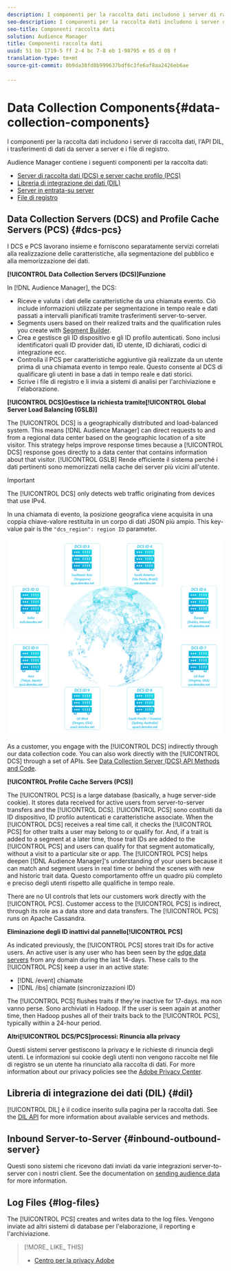 ```yaml
---
description: I componenti per la raccolta dati includono i server di raccolta dati, l'API DIL, i trasferimenti di dati da server a server e i file di registro.
seo-description: I componenti per la raccolta dati includono i server di raccolta dati, l'API DIL, i trasferimenti di dati da server a server e i file di registro.
seo-title: Componenti raccolta dati
solution: Audience Manager
title: Componenti raccolta dati
uuid: 51 bb 1719-5 ff 2-4 bc 7-8 eb 1-98795 e 05 d 08 f
translation-type: tm+mt
source-git-commit: 0b9da38fd8b999637bdf6c3fe6af8aa2426eb6ae

---
```



# Data Collection Components{#data-collection-components}

I componenti per la raccolta dati includono i server di raccolta dati, l'API DIL, i trasferimenti di dati da server a server e i file di registro.

<!-- 

c_compcollect.xml

 -->

Audience Manager contiene i seguenti componenti per la raccolta dati:

* [Server di raccolta dati (DCS) e server cache profilo (PCS)](../../reference/system-components/components-data-collection.md#dcs-pcs)
* [Libreria di integrazione dei dati (DIL)](../../reference/system-components/components-data-collection.md#dil)
* [Server in entrata-su server](../../reference/system-components/components-data-collection.md#inbound-outbound-server)
* [File di registro](../../reference/system-components/components-data-collection.md#log-files)

## Data Collection Servers (DCS) and Profile Cache Servers (PCS) {#dcs-pcs}

I DCS e PCS lavorano insieme e forniscono separatamente servizi correlati alla realizzazione delle caratteristiche, alla segmentazione del pubblico e alla memorizzazione dei dati.

**[!UICONTROL Data Collection Servers (DCS)]Funzione**

In [!DNL Audience Manager], the DCS:

* Riceve e valuta i dati delle caratteristiche da una chiamata evento. Ciò include informazioni utilizzate per segmentazione in tempo reale e dati passati a intervalli pianificati tramite trasferimenti server-to-server.
* Segments users based on their realized traits and the qualification rules you create with [Segment Builder](../../features/segments/segment-builder.md#topic_E166819D26B94A868376BA54E10E4B74).
* Crea e gestisce gli ID dispositivo e gli ID profilo autenticati. Sono inclusi identificatori quali ID provider dati, ID utente, ID dichiarati, codici di integrazione ecc.
* Controlla il PCS per caratteristiche aggiuntive già realizzate da un utente prima di una chiamata evento in tempo reale. Questo consente al DCS di qualificare gli utenti in base a dati in tempo reale e dati storici.
* Scrive i file di registro e li invia a sistemi di analisi per l'archiviazione e l'elaborazione.

**[!UICONTROL DCS]Gestisce la richiesta tramite[!UICONTROL Global Server Load Balancing (GSLB)]**

The [!UICONTROL DCS] is a geographically distributed and load-balanced system. This means [!DNL Audience Manager] can direct requests to and from a regional data center based on the geographic location of a site visitor. This strategy helps improve response times because a [!UICONTROL DCS] response goes directly to a data center that contains information about that visitor. [!UICONTROL GSLB] Rende efficiente il sistema perché i dati pertinenti sono memorizzati nella cache dei server più vicini all'utente.

>[!IMPORTANT]
>
>The [!UICONTROL DCS] only detects web traffic originating from devices that use IPv4.

In una chiamata di evento, la posizione geografica viene acquisita in una coppia chiave-valore restituita in un corpo di dati JSON più ampio. This key-value pair is the `"dcs_region": region ID` parameter.

![](assets/dcs-map.png)

As a customer, you engage with the [!UICONTROL DCS] indirectly through our data collection code. You can also work directly with the [!UICONTROL DCS] through a set of APIs. See [Data Collection Server (DCS) API Methods and Code](../../api/dcs-intro/dcs-event-calls/dcs-event-calls.md).

**[!UICONTROL Profile Cache Servers (PCS)]**

The [!UICONTROL PCS] is a large database (basically, a huge server-side cookie). It stores data received for active users from server-to-server transfers and the [!UICONTROL DCS]. [!UICONTROL PCS] sono costituiti da ID dispositivo, ID profilo autenticati e caratteristiche associate. When the [!UICONTROL DCS] receives a real time call, it checks the [!UICONTROL PCS] for other traits a user may belong to or qualify for. And, if a trait is added to a segment at a later time, those trait IDs are added to the [!UICONTROL PCS] and users can qualify for that segment automatically, without a visit to a particular site or app. The [!UICONTROL PCS] helps deepen [!DNL Audience Manager]'s understanding of your users because it can match and segment users in real time or behind the scenes with new and historic trait data. Questo comportamento offre un quadro più completo e preciso degli utenti rispetto alle qualifiche in tempo reale.

There are no UI controls that lets our customers work directly with the [!UICONTROL PCS]. Customer access to the [!UICONTROL PCS] is indirect, through its role as a data store and data transfers. The [!UICONTROL PCS] runs on Apache Cassandra.

**Eliminazione degli ID inattivi dal pannello[!UICONTROL PCS]**

As indicated previously, the [!UICONTROL PCS] stores trait IDs for active users. An active user is any user who has been seen by the [edge data servers](../../reference/system-components/components-edge.md) from any domain during the last 14-days. These calls to the [!UICONTROL PCS] keep a user in an active state:

* [!DNL /event] chiamate
* [!DNL /ibs] chiamate (sincronizzazioni ID)

<!-- 

Removed /dpm calls from the bulleted list. /dpm calls have been deprecated.

 -->

The [!UICONTROL PCS] flushes traits if they're inactive for 17-days. ma non vanno perse. Sono archiviati in Hadoop. If the user is seen again at another time, then Hadoop pushes all of their traits back to the [!UICONTROL PCS], typically within a 24-hour period.

**Altri[!UICONTROL DCS/PCS]processi: Rinuncia alla privacy**

Questi sistemi server gestiscono la privacy e le richieste di rinuncia degli utenti. Le informazioni sui cookie degli utenti non vengono raccolte nel file di registro se un utente ha rinunciato alla raccolta di dati. For more information about our privacy policies see the [Adobe Privacy Center](https://www.adobe.com/privacy/advertising-services.html).

## Libreria di integrazione dei dati (DIL) {#dil}

[!UICONTROL DIL] è il codice inserito sulla pagina per la raccolta dati. See the [DIL API](../../dil/dil-overview.md) for more information about available services and methods.

## Inbound Server-to-Server {#inbound-outbound-server}

Questi sono sistemi che ricevono dati inviati da varie integrazioni server-to-server con i nostri client. See the documentation on [sending audience data](/help/using/integration/sending-audience-data/real-time-data-integration/real-time-tech-specs.md) for more information.

## Log Files {#log-files}

The [!UICONTROL PCS] creates and writes data to the log files. Vengono inviate ad altri sistemi di database per l'elaborazione, il reporting e l'archiviazione.

>[!MORE_ LIKE_ THIS]
>
>* [Centro per la privacy Adobe](https://www.adobe.com/privacy.html)

